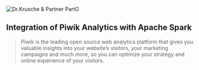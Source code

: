 ![Dr.Krusche & Partner PartG](https://raw.github.com/skrusche63/spark-elastic/master/images/dr-kruscheundpartner.png)

## Integration of Piwik Analytics with Apache Spark 

> Piwik is the leading open source web analytics platform that gives you valuable insights into your website’s visitors, your marketing campaigns and much more, so you can optimize your strategy and online experience of your visitors.

